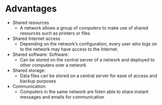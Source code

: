 # Advantages

- Shared resources
    - A network allows a group of computers to make use of shared resources such as printers or files
- Shared Internet access
    - Depending on the network’s configuration, every user who logs on to the network may have access to the Internet.
- Shared software: Software:
    - Can be stored on the central server of a network and deployed to other computers over a network
- Shared storage:
    - Data files can be stored on a central server for ease of access and backup purposes
- Communication:
    - Computers in the same network are foten able to share instant messages and emails for communication